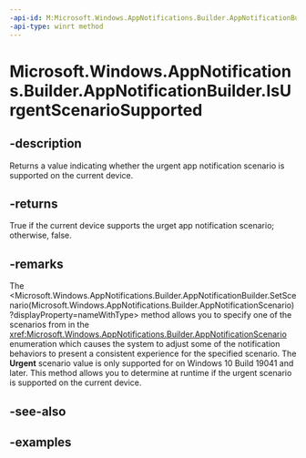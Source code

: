 ```yaml
---
-api-id: M:Microsoft.Windows.AppNotifications.Builder.AppNotificationBuilder.IsUrgentScenarioSupported
-api-type: winrt method
---
```


# Microsoft.Windows.AppNotifications.Builder.AppNotificationBuilder.IsUrgentScenarioSupported

<!--
public static bool IsUrgentScenarioSupported ();
-->


## -description

Returns a value indicating whether the urgent app notification scenario is supported on the current device.

## -returns

True if the current device supports the urget app notification scenario; otherwise, false.

## -remarks

The <Microsoft.Windows.AppNotifications.Builder.AppNotificationBuilder.SetScenario(Microsoft.Windows.AppNotifications.Builder.AppNotificationScenario)?displayProperty=nameWithType> method allows you to specify one of the scenarios from in the <xref:Microsoft.Windows.AppNotifications.Builder.AppNotificationScenario> enumeration which causes the system to adjust some of the notification behaviors to present a consistent experience for the specified scenario. The **Urgent** scenario value is only supported for on Windows 10 Build 19041 and later. This method allows you to determine at runtime if the urgent scenario is supported on the current device.

## -see-also

## -examples


